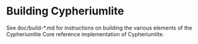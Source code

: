 Building Cypheriumlite
================

See doc/build-*.md for instructions on building the various
elements of the Cypheriumlite Core reference implementation of Cypheriumlite.
